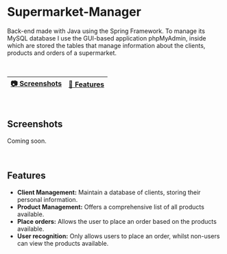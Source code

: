 # Supermarket-Manager

Back-end made with Java using the Spring Framework. To manage its MySQL database I use the GUI-based application phpMyAdmin, inside which are stored the tables that manage information about the clients, products and orders of a supermarket.

<br>

| [:camera: Screenshots](#screenshots) | [📖 Features](#features) |
| -------- | ----------- |

<br>


## Screenshots

Coming soon.

<br>

## Features

* **Client Management:** Maintain a database of clients, storing their personal information. 
* **Product Management:** Offers a comprehensive list of all products available.
* **Place orders:** Allows the user to place an order based on the products available.
* **User recognition:** Only allows users to place an order, whilst non-users can view the products available.
